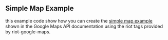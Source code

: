 ## Simple Map Example

this example code show how you can create the [simple map example](https://developers.google.com/maps/documentation/javascript/examples/map-simple) shown in the Google Maps API documentation using the riot tags provided by riot-google-maps. 